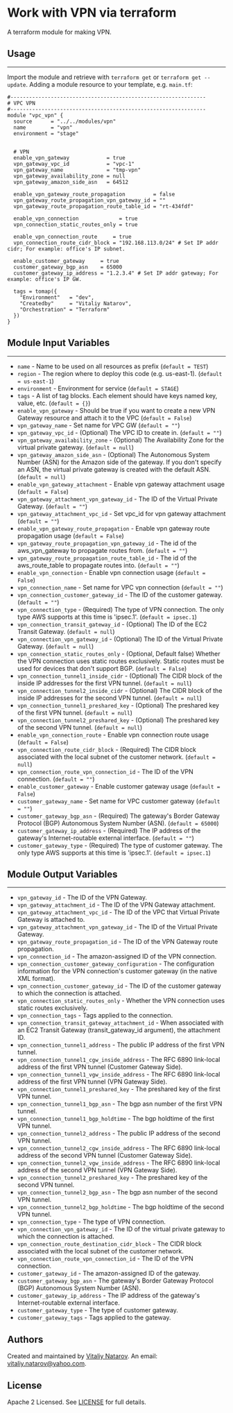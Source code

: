 # Work with VPN via terraform

A terraform module for making VPN.


## Usage
----------------------
Import the module and retrieve with ```terraform get``` or ```terraform get --update```. Adding a module resource to your template, e.g. `main.tf`:

```
#---------------------------------------------------------------
# VPC VPN
#---------------------------------------------------------------
module "vpc_vpn" {
  source      = "../../modules/vpn"
  name        = "vpn"
  environment = "stage"


  # VPN
  enable_vpn_gateway            = true
  vpn_gateway_vpc_id            = "vpc-1"
  vpn_gateway_name              = "tmp-vpn"
  vpn_gateway_availability_zone = null
  vpn_gateway_amazon_side_asn   = 64512

  enable_vpn_gateway_route_propagation         = false
  vpn_gateway_route_propagation_vpn_gateway_id = ""
  vpn_gateway_route_propagation_route_table_id = "rt-434fdf"

  enable_vpn_connection             = true
  vpn_connection_static_routes_only = true

  enable_vpn_connection_route     = true
  vpn_connection_route_cidr_block = "192.168.113.0/24" # Set IP addr cidr; For example: office's IP subnet.

  enable_customer_gateway     = true
  customer_gateway_bgp_asn    = 65000
  customer_gateway_ip_address = "1.2.3.4" # Set IP addr gateway; For example: office's IP GW.

  tags = tomap({
    "Environment"   = "dev",
    "Createdby"     = "Vitaliy Natarov",
    "Orchestration" = "Terraform"
  })
}
```

## Module Input Variables
----------------------
- `name` - Name to be used on all resources as prefix (`default = TEST`)
- `region` - The region where to deploy this code (e.g. us-east-1). (`default = us-east-1`)
- `environment` - Environment for service (`default = STAGE`)
- `tags` - A list of tag blocks. Each element should have keys named key, value, etc. (`default = {}`)
- `enable_vpn_gateway` - Should be true if you want to create a new VPN Gateway resource and attach it to the VPC (`default = False`)
- `vpn_gateway_name` - Set name for VPC GW (`default = ""`)
- `vpn_gateway_vpc_id` - (Optional) The VPC ID to create in. (`default = ""`)
- `vpn_gateway_availability_zone` - (Optional) The Availability Zone for the virtual private gateway. (`default = null`)
- `vpn_gateway_amazon_side_asn` - (Optional) The Autonomous System Number (ASN) for the Amazon side of the gateway. If you don't specify an ASN, the virtual private gateway is created with the default ASN. (`default = null`)
- `enable_vpn_gateway_attachment` - Enable vpn gateway attachment usage (`default = False`)
- `vpn_gateway_attachment_vpn_gateway_id` - The ID of the Virtual Private Gateway. (`default = ""`)
- `vpn_gateway_attachment_vpc_id` - Set vpc_id for vpn gateway attachment (`default = ""`)
- `enable_vpn_gateway_route_propagation` - Enable vpn gateway route propagation usage (`default = False`)
- `vpn_gateway_route_propagation_vpn_gateway_id` - The id of the aws_vpn_gateway to propagate routes from. (`default = ""`)
- `vpn_gateway_route_propagation_route_table_id` - The id of the aws_route_table to propagate routes into. (`default = ""`)
- `enable_vpn_connection` - Enable vpn connection usage (`default = False`)
- `vpn_connection_name` - Set name for VPC vpn connection (`default = ""`)
- `vpn_connection_customer_gateway_id` - The ID of the customer gateway. (`default = ""`)
- `vpn_connection_type` - (Required) The type of VPN connection. The only type AWS supports at this time is 'ipsec.1'. (`default = ipsec.1`)
- `vpn_connection_transit_gateway_id` - (Optional) The ID of the EC2 Transit Gateway. (`default = null`)
- `vpn_connection_vpn_gateway_id` - (Optional) The ID of the Virtual Private Gateway. (`default = null`)
- `vpn_connection_static_routes_only` - (Optional, Default false) Whether the VPN connection uses static routes exclusively. Static routes must be used for devices that don't support BGP. (`default = False`)
- `vpn_connection_tunnel1_inside_cidr` - (Optional) The CIDR block of the inside IP addresses for the first VPN tunnel. (`default = null`)
- `vpn_connection_tunnel2_inside_cidr` - (Optional) The CIDR block of the inside IP addresses for the second VPN tunnel. (`default = null`)
- `vpn_connection_tunnel1_preshared_key` - (Optional) The preshared key of the first VPN tunnel. (`default = null`)
- `vpn_connection_tunnel2_preshared_key` - (Optional) The preshared key of the second VPN tunnel. (`default = null`)
- `enable_vpn_connection_route` - Enable vpn connection route usage (`default = False`)
- `vpn_connection_route_cidr_block` - (Required) The CIDR block associated with the local subnet of the customer network. (`default = null`)
- `vpn_connection_route_vpn_connection_id` - The ID of the VPN connection. (`default = ""`)
- `enable_customer_gateway` - Enable customer gateway usage (`default = False`)
- `customer_gateway_name` - Set name for VPC customer gateway (`default = ""`)
- `customer_gateway_bgp_asn` - (Required) The gateway's Border Gateway Protocol (BGP) Autonomous System Number (ASN). (`default = 65000`)
- `customer_gateway_ip_address` - (Required) The IP address of the gateway's Internet-routable external interface. (`default = ""`)
- `customer_gateway_type` - (Required) The type of customer gateway. The only type AWS supports at this time is 'ipsec.1'. (`default = ipsec.1`)

## Module Output Variables
----------------------
- `vpn_gateway_id` - The ID of the VPN Gateway.
- `vpn_gateway_attachment_id` - The ID of the VPN Gateway attachment.
- `vpn_gateway_attachment_vpc_id` - The ID of the VPC that Virtual Private Gateway is attached to.
- `vpn_gateway_attachment_vpn_gateway_id` - The ID of the Virtual Private Gateway.
- `vpn_gateway_route_propagation_id` - The ID of the VPN Gateway route propagation.
- `vpn_connection_id` - The amazon-assigned ID of the VPN connection.
- `vpn_connection_customer_gateway_configuration` - The configuration information for the VPN connection's customer gateway (in the native XML format).
- `vpn_connection_customer_gateway_id` - The ID of the customer gateway to which the connection is attached.
- `vpn_connection_static_routes_only` - Whether the VPN connection uses static routes exclusively.
- `vpn_connection_tags` - Tags applied to the connection.
- `vpn_connection_transit_gateway_attachment_id` - When associated with an EC2 Transit Gateway (transit_gateway_id argument), the attachment ID.
- `vpn_connection_tunnel1_address` - The public IP address of the first VPN tunnel.
- `vpn_connection_tunnel1_cgw_inside_address` - The RFC 6890 link-local address of the first VPN tunnel (Customer Gateway Side).
- `vpn_connection_tunnel1_vgw_inside_address` - The RFC 6890 link-local address of the first VPN tunnel (VPN Gateway Side).
- `vpn_connection_tunnel1_preshared_key` - The preshared key of the first VPN tunnel.
- `vpn_connection_tunnel1_bgp_asn` - The bgp asn number of the first VPN tunnel.
- `vpn_connection_tunnel1_bgp_holdtime` - The bgp holdtime of the first VPN tunnel.
- `vpn_connection_tunnel2_address` - The public IP address of the second VPN tunnel.
- `vpn_connection_tunnel2_cgw_inside_address` - The RFC 6890 link-local address of the second VPN tunnel (Customer Gateway Side).
- `vpn_connection_tunnel2_vgw_inside_address` - The RFC 6890 link-local address of the second VPN tunnel (VPN Gateway Side).
- `vpn_connection_tunnel2_preshared_key` - The preshared key of the second VPN tunnel.
- `vpn_connection_tunnel2_bgp_asn` - The bgp asn number of the second VPN tunnel.
- `vpn_connection_tunnel2_bgp_holdtime` - The bgp holdtime of the second VPN tunnel.
- `vpn_connection_type` - The type of VPN connection.
- `vpn_connection_vpn_gateway_id` - The ID of the virtual private gateway to which the connection is attached.
- `vpn_connection_route_destination_cidr_block` - The CIDR block associated with the local subnet of the customer network.
- `vpn_connection_route_vpn_connection_id` - The ID of the VPN connection.
- `customer_gateway_id` - The amazon-assigned ID of the gateway.
- `customer_gateway_bgp_asn` - The gateway's Border Gateway Protocol (BGP) Autonomous System Number (ASN).
- `customer_gateway_ip_address` - The IP address of the gateway's Internet-routable external interface.
- `customer_gateway_type` - The type of customer gateway.
- `customer_gateway_tags` - Tags applied to the gateway.


## Authors

Created and maintained by [Vitaliy Natarov](https://github.com/SebastianUA). An email: [vitaliy.natarov@yahoo.com](vitaliy.natarov@yahoo.com).

## License

Apache 2 Licensed. See [LICENSE](https://github.com/SebastianUA/terraform/blob/master/LICENSE) for full details.
